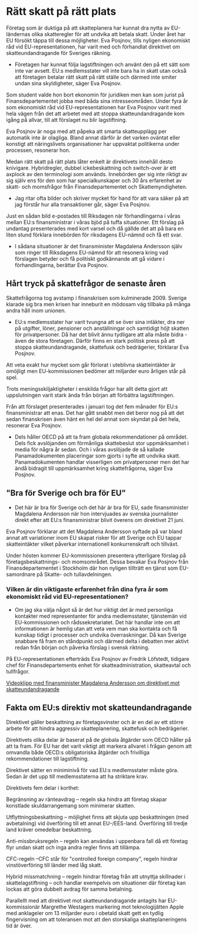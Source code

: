 # Rätt skatt på rätt plats

Företag som är duktiga på att skatteplanera har kunnat dra nytta av EU-ländernas olika skatteregler för att undvika att betala skatt. Under året har EU försökt täppa till dessa möjligheter. Eva Posjnov, tills nyligen ekonomiskt råd vid EU-representationen, har varit med och förhandlat direktivet om skatteundandragande för Sveriges räkning.

- Företagen har kunnat följa lagstiftningen och använt den på ett sätt som inte var avsett. EU:s medlemsstater vill inte bara ha in skatt utan också att företagen betalar rätt skatt på rätt ställe och därmed inte smiter undan sina skyldigheter, säger Eva Posjnov.

Som student valde hon bort ekonomin för juridiken men kan som jurist på Finansdepartementet jobba med båda sina intresseområden. Under fyra år som ekonomiskt råd vid EU-representationen har Eva Posjnov varit med hela vägen från det att arbetet med att stoppa skatteundandragande kom igång på allvar, till att förslaget nu blir lagstiftning.

Eva Posjnov är noga med att påpeka att smarta skatteupplägg per automatik inte är olagliga. Bland annat därför är det varken oväntat eller konstigt att näringslivets organisationer har uppvaktat politikerna under processen, resonerar hon.

Medan rätt skatt på rätt plats låter enkelt är direktivets innehåll desto knivigare. Hybridregler, dubbel ickebeskattning och switch-over är ett axplock av den terminologi som används. Innebörden ger sig inte riktigt av sig själv ens för den som har specialkunskaper och 30 års erfarenhet av skatt- och momsfrågor från Finansdepartementet och Skattemyndigheten.

- Jag ritar ofta bilder och skriver mycket för hand för att vara säker på att jag förstår hur alla transaktioner går, säger Eva Posjnov.

Just en sådan bild e-postades till Riksdagen när förhandlingarna i våras mellan EU:s finansministrar i våras bjöd på tuffa situationer. Ett förslag på undantag presenterades med kort varsel och då gällde det att på bara en liten stund förklara innebörden för riksdagens EU-nämnd och få ett svar.

- I sådana situationer är det finansminister Magdalena Andersson själv som ringer till Riksdagens EU-nämnd för att resonera kring vad förslagen betyder och få politiskt godkännande att gå vidare i förhandlingarna, berättar Eva Posjnov.

## Hårt tryck på skattefrågor de senaste åren

Skattefrågorna tog avstamp i finanskrisen som kulminerade 2009. Sverige klarade sig bra men krisen har inneburit en mödosam väg tillbaka på många andra håll inom unionen.

- EU:s medlemsstater har varit tvungna att se över sina intäkter, dra ner på utgifter, löner, pensioner och anställningar och samtidigt höjt skatten för privatpersoner. Då har det blivit ännu tydligare att alla måste bidra - även de stora företagen. Därför finns en stark politisk press på att stoppa skatteundandragande, skattefusk och bedrägerier, förklarar Eva Posjnov.

Att veta exakt hur mycket som går förlorat i uteblivna skatteintäkter är omöjligt men EU-kommissionen bedömer att miljarder euro årligen står på spel.

Trots meningsskiljaktigheter i enskilda frågor har allt detta gjort att uppslutningen varit stark ända från början att förbättra lagstiftningen.

Från att förslaget presenterades i januari tog det fem månader för EU:s finansministrar att enas. Det har gått snabbt men det beror nog på att det sedan finanskrisen även hänt en hel del annat som skyndat på det hela, resonerar Eva Posjnov.

- Dels håller OECD på att ta fram globala rekommendationer på området. Dels fick avslöjanden om förmånliga skattebeslut stor uppmärksamhet i media för några år sedan. Och i våras avslöjade de så kallade Panamadokumenten placeringar som gjorts i syfte att undvika skatt. Panamadokumenten handlar visserligen om privatpersoner men det har ändå bidragit till uppmärksamhet kring skattefrågorna, säger Eva Posjnov.

## "Bra för Sverige och bra för EU"

- Det här är bra för Sverige och det här är bra för EU, sade finansminister Magdalena Andersson när hon intervjuades av svenska journalister direkt efter att EU:s finansministrar blivit överens om direktivet 21 juni.

Eva Posjnov förklarar att det Magdalena Andersson syftade på var bland annat att variationer inom EU skapat risker för att Sverige och EU tappar skatteintäkter vilket påverkar internationell konkurrenskraft och tillväxt.

Under hösten kommer EU-kommissionen presentera ytterligare förslag på företagsbeskattnings- och momsområdet. Dessa bevakar Eva Posjnov från Finansdepartementet i Stockholm där hon nyligen tillträtt en tjänst som EU-samordnare på Skatte- och tullavdelningen.

### Vilken är din viktigaste erfarenhet från dina fyra år som ekonomiskt råd vid EU-representationen?

- Om jag ska välja något så är det hur viktigt det är med personliga kontakter med representanter för andra medlemsstater, tjänstemän vid EU-kommissionen och rådssekretariatet. Det här handlar inte om att informationen är hemlig utan att veta vem man ska kontakta och få kunskap tidigt i processer och undvika överraskningar. Då kan Sverige snabbare få fram en ståndpunkt och därmed delta i debatten mer aktivt redan från början och påverka förslag i svensk riktning.

På EU-representationen efterträds Eva Posjnov av Fredrik Löfstedt, tidigare chef för Finansdepartements enhet för skatteadministration, skatteavtal och tullfrågor.

[Videoklipp med finansminister Magdalena Andersson om direktivet mot skatteundandragande](/contentassets/ae4b780bd813414b98feab31282e692d/ekofin-antog-direktiv-mot-skatteflykt/ "Video")

## Fakta om EU:s direktiv mot skatteundandragande

Direktivet gäller beskattning av företagsvinster och är en del av ett större arbete för att hindra aggressiv skatteplanering, skattefusk och bedrägerier.

Direktivets olika delar är baserat på de globala åtgärder som OECD håller på att ta fram. För EU har det varit viktigt att markera allvaret i frågan genom att omvandla både OECD:s obligatoriska åtgärder och frivilliga rekommendationer till lagstiftning.

Direktivet sätter en miniminivå för vad EU:s medlemsstater måste göra. Sedan är det upp till medlemsstaterna att ha striktare krav.

Direktivets fem delar i korthet:

Begränsning av ränteavdrag – regeln ska hindra att företag skapar konstlade skuldarrangemang som minimerar skatten.

Utflyttningsbeskattning – möjlighet finns att skjuta upp beskattningen (med avbetalning) vid överföring till ett annat EU-/EES-land. Överföring till tredje land kräver omedelbar beskattning.

Anti-missbruksregeln – regeln kan användas i uppenbara fall då ett företag flyr undan skatt och inga andra regler finns att tillämpa.

CFC-regeln –CFC står för "controlled foreign company", regeln hindrar vinstöverföring till länder med låg skatt.

Hybrid missmatchning – regeln hindrar företag från att utnyttja skillnader i skattelagstiftning – och handlar exempelvis om situationer där företag kan lockas att göra dubbelt avdrag för samma betalning.

Parallellt med att direktivet mot skatteundandragande antagits har EU-kommissionär Margrethe Westagers markering mot teknologijätten Apple med anklageler om 13 miljarder euro i obetald skatt gett en tydlig fingervisning om att toleransen mot att den storskaliga skatteplaneringens tid är över.
